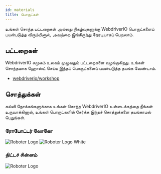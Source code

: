 ```yaml
---
id: materials
title: பொருட்கள்
---
```


உங்கள் சொந்த பட்டறைகள் அல்லது நிகழ்வுகளுக்கு WebdriverIO பொருட்களைப் பயன்படுத்த விரும்பினால், அவற்றை இங்கிருந்து நேரடியாகப் பெறலாம்.

## பட்டறைகள்

WebdriverIO சமூகம் உலகம் முழுவதும் பட்டறைகளை வழங்குகிறது. உங்கள் சொந்தமாக ஹோஸ்ட் செய்ய இந்தப் பொருட்களைப் பயன்படுத்த தயங்க வேண்டாம்.

- [webdriverio/workshop](https://github.com/webdriverio/workshop)

## சொத்துக்கள்

கல்வி நோக்கங்களுக்காக உங்கள் சொந்த WebdriverIO உள்ளடக்கத்தை நீங்கள் உருவாக்கினால், உங்கள் பொருட்களில் சேர்க்க இந்தச் சொத்துக்களை தயங்காமல் பெறுங்கள்.

### ரோபோட்டர் லோகோ

![Roboter Logo](/img/materials/robot.svg "Roboter Logo") ![Roboter Logo White](/img/materials/robot-white.svg "Roboter Logo White")

### திட்டச் சின்னம்

![Roboter Logo](/img/materials/logo.svg "Project Logo")

